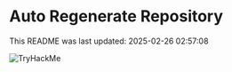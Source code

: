 # Auto Regenerate Repository

This README was last updated: 2025-02-26 02:57:08

 ![TryHackMe](https://tryhackme.com/badge/533634)